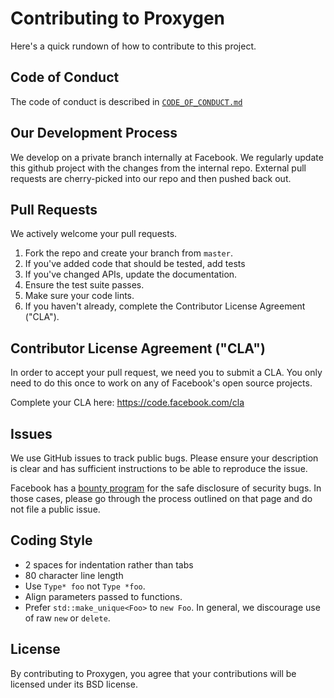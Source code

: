 # Contributing to Proxygen
Here's a quick rundown of how to contribute to this project.

## Code of Conduct
The code of conduct is described in [`CODE_OF_CONDUCT.md`](CODE_OF_CONDUCT.md)

## Our Development Process
We develop on a private branch internally at Facebook. We regularly update
this github project with the changes from the internal repo. External pull
requests are cherry-picked into our repo and then pushed back out.

## Pull Requests
We actively welcome your pull requests.

1. Fork the repo and create your branch from `master`.
1. If you've added code that should be tested, add tests
1. If you've changed APIs, update the documentation.
1. Ensure the test suite passes.
1. Make sure your code lints.
1. If you haven't already, complete the Contributor License Agreement ("CLA").

## Contributor License Agreement ("CLA")
In order to accept your pull request, we need you to submit a CLA. You
only need
to do this once to work on any of Facebook's open source projects.

Complete your CLA here: <https://code.facebook.com/cla>

## Issues
We use GitHub issues to track public bugs. Please ensure your description
is clear and has sufficient instructions to be able to reproduce the issue.

Facebook has a [bounty program](https://www.facebook.com/whitehat/) for
the safe disclosure of security bugs. In those cases, please go through
the process outlined on that page and do not file a public issue.

## Coding Style
* 2 spaces for indentation rather than tabs
* 80 character line length
* Use `Type* foo` not `Type *foo`.
* Align parameters passed to functions.
* Prefer `std::make_unique<Foo>` to `new Foo`. In general, we discourage
use of raw `new` or `delete`.

## License
By contributing to Proxygen, you agree that your contributions will be
licensed under its BSD license.
